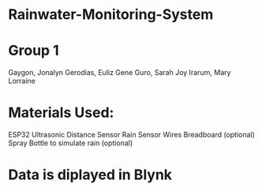 # Rainwater-Monitoring-System

# Group 1
  Gaygon, Jonalyn
  Gerodias, Euliz Gene
  Guro, Sarah Joy
  Irarum, Mary Lorraine

# Materials Used:
  ESP32
  Ultrasonic Distance Sensor
  Rain Sensor
  Wires
  Breadboard (optional)
  Spray Bottle to simulate rain (optional)

# Data is diplayed in Blynk
